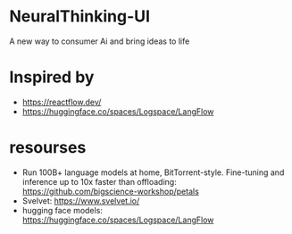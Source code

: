 # NeuralThinking-UI
A new way to consumer Ai and bring ideas to life

# Inspired by 

+ https://reactflow.dev/
+ https://huggingface.co/spaces/Logspace/LangFlow


# resourses


+ Run 100B+ language models at home, BitTorrent-style. Fine-tuning and inference up to 10x faster than offloading: https://github.com/bigscience-workshop/petals
+ Svelvet: https://www.svelvet.io/
+ hugging face models: https://huggingface.co/spaces/Logspace/LangFlow
